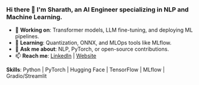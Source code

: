 ### Hi there 👋 I'm Sharath, an AI Engineer specializing in NLP and Machine Learning.

- 🔭 **Working on**: Transformer models, LLM fine-tuning, and deploying ML pipelines.
- 🌱 **Learning**: Quantization, ONNX, and MLOps tools like MLflow.
- 💬 **Ask me about**: NLP, PyTorch, or open-source contributions.
- 📫 **Reach me**: [LinkedIn](your-linkedin) | [Website](your-website)

**Skills**: Python | PyTorch | Hugging Face | TensorFlow | MLflow | Gradio/Streamlit
